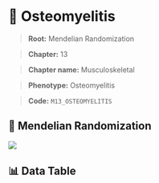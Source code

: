 # 🧪 Osteomyelitis

> **Root:** Mendelian Randomization

> **Chapter:** 13  

> **Chapter name:** Musculoskeletal

> **Phenotype:** Osteomyelitis  

> **Code:** `M13_OSTEOMYELITIS`

## 🧬 Mendelian Randomization  

<img src="/MR/Figures/Forward/M13_OSTEOMYELITIS.png"/>

## 📊 Data Table

<CsvTableMRF src="/public/MR/Data/Forward/M13_OSTEOMYELITIS.csv"/>
